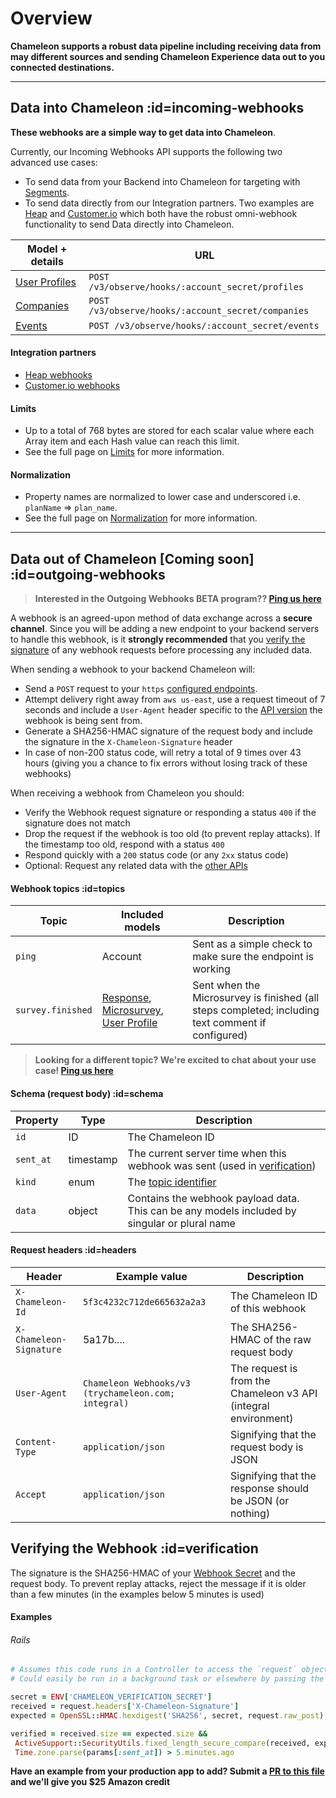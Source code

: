 # Overview

**Chameleon supports a robust data pipeline including receiving data from may different sources and sending Chameleon Experience data out to you connected destinations.**

---


## Data into Chameleon :id=incoming-webhooks

**These webhooks are a simple way to get data into Chameleon**.

Currently, our Incoming Webhooks API supports the following two advanced use cases:

 - To send data from your Backend into Chameleon for targeting with [Segments](apis/segments.md).
 - To send data directly from our Integration partners. Two examples are [Heap](https://heap.io?utm_source=Chameleon) and [Customer.io](https://customer.io?utm_source=Chameleon) which both have the robust omni-webhook functionality to send Data directly into Chameleon.


| Model + details                                              | URL                         |
| ------------------------------------------------------------ | --------------------------- |
| [User Profiles](webhooks/profiles.md) | `POST /v3/observe/hooks/:account_secret/profiles`  |
| [Companies](webhooks/companies.md)    | `POST /v3/observe/hooks/:account_secret/companies` |
| [Events](webhooks/events.md)          | `POST /v3/observe/hooks/:account_secret/events`    |


#### Integration partners
 - [Heap webhooks](https://help.trychameleon.com/en/articles/1349836-heap-integration-user-guide)
 - [Customer.io webhooks](https://help.trychameleon.com/en/articles/1349829-customer-io-integration-user-guide)


#### Limits

- Up to a total of 768 bytes are stored for each scalar value where each Array item and each Hash value can reach this limit.
- See the full page on [Limits](concepts/normalization.md?id=limits) for more information.


#### Normalization

- Property names are normalized to lower case and underscored i.e. `planName` => `plan_name`.
- See the full page on [Normalization](concepts/normalization.md?id=properties) for more information.

------------

## Data out of Chameleon [Coming soon] :id=outgoing-webhooks

> **Interested in the Outgoing Webhooks BETA program?? [Ping us here](mailto:hello@trychameleon.com?subject=API+Webhooks+beta)**

A webhook is an agreed-upon method of data exchange across a **secure channel**. Since you will be adding a new endpoint to your backend servers to handle this webhook, is it **strongly recommended** that you [verify the signature](?id=verification) of any webhook requests before processing any included data.

When sending a webhook to your backend Chameleon will:
 - Send a `POST` request to your `https` [configured endpoints](https://app.trychameleon.com/settings/webhooks).
 - Attempt delivery right away from `aws us-east`, use a request timeout of 7 seconds and include a `User-Agent` header specific to the [API version](concepts/authentication.md?id=version) the webhook is being sent from.
 - Generate a SHA256-HMAC signature of the request body and include the signature in the `X-Chameleon-Signature` header
 - In case of non-200 status code, will retry a total of 9 times over 43 hours (giving you a chance to fix errors without losing track of these webhooks)

When receiving a webhook from Chameleon you should:
 - Verify the Webhook request signature or responding a status `400` if the signature does not match
 - Drop the request if the webhook is too old (to prevent replay attacks). If the timestamp too old, respond with a status `400`
 - Respond quickly with a `200` status code (or any `2xx` status code)
 - Optional: Request any related data with the [other APIs](apis/overview.md)

#### Webhook topics :id=topics

| Topic | Included models | Description |
| --- | --- |--- |
| `ping` | Account | Sent as a simple check to make sure the endpoint is working |
| `survey.finished` | [Response](apis/survey-responses.md), [Microsurvey](apis/surveys.md), [User Profile](apis/profiles.md) | Sent when the Microsurvey is finished (all steps completed; including text comment if configured) |

> **Looking for a different topic? We're excited to chat about your use case! [Ping us here](mailto:hello@trychameleon.com?subject=API+Webhooks)**

#### Schema (request body) :id=schema

| Property | Type | Description |
| --- | --- | --- |
| `id` | ID | The Chameleon ID |
| `sent_at` | timestamp | The current server time when this webhook was sent (used in [verification](?id=verification)) |
| `kind` | enum | The [topic identifier](?id=topics) |
| `data` | object | Contains the webhook payload data. This can be any models included by singular or plural name |

#### Request headers :id=headers

| Header | Example value | Description |
| --- | --- |--- |
| `X-Chameleon-Id` | `5f3c4232c712de665632a2a3` | The Chameleon ID of this webhook |
| `X-Chameleon-Signature` | 5a17b.... | The SHA256-HMAC of the raw request body |
| `User-Agent` | `Chameleon Webhooks/v3 (trychameleon.com; integral)` | The request is from the Chameleon v3 API (integral environment)|
| `Content-Type` | `application/json` | Signifying that the request body is JSON |
| `Accept` | `application/json` | Signifying that the response should be JSON (or nothing) |


## Verifying the Webhook :id=verification

The signature is the SHA256-HMAC of your [Webhook Secret](https://app.trychameleon.com/settings/webhooks) and the request body. To prevent replay attacks, reject the message if it is older than a few minutes (in the examples below 5 minutes is used)

#### Examples

###### Rails
 ```ruby
# Assumes this code runs in a Controller to access the `request` object
# Could easily be run in a background task or elsewhere by passing the `X-Chameleon-Signature` and `request.raw_post` exactly as-is

secret = ENV['CHAMELEON_VERIFICATION_SECRET']
received = request.headers['X-Chameleon-Signature']
expected = OpenSSL::HMAC.hexdigest('SHA256', secret, request.raw_post)

verified = received.size == expected.size &&
  ActiveSupport::SecurityUtils.fixed_length_secure_compare(received, expected) &&
  Time.zone.parse(params[:sent_at]) > 5.minutes.ago
```

**Have an example from your production app to add? Submit a [PR to this file](https://github.com/chamaeleonidae/api/blob/master/docs/webhooks/overview.md) and we'll give you $25 Amazon credit**
